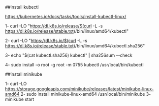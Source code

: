 ##install kubectl

https://kubernetes.io/docs/tasks/tools/install-kubectl-linux/

1- curl -LO "https://dl.k8s.io/release/$(curl -L -s https://dl.k8s.io/release/stable.txt)/bin/linux/amd64/kubectl"

2- curl -LO "https://dl.k8s.io/$(curl -L -s https://dl.k8s.io/release/stable.txt)/bin/linux/amd64/kubectl.sha256"

3- echo "$(cat kubectl.sha256)  kubectl" | sha256sum --check

4- sudo install -o root -g root -m 0755 kubectl /usr/local/bin/kubectl

##install minikube

1- curl -LO https://storage.googleapis.com/minikube/releases/latest/minikube-linux-amd64
2- sudo install minikube-linux-amd64 /usr/local/bin/minikube
3- minikube start
